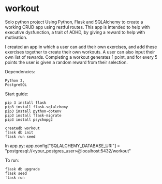 # workout
Solo python project
Using Python, Flask and SQLAlchemy to create a working CRUD app using restful routes. This app is intended to help with executive dysfunction, a trait of ADHD, by giving a reward to help with motivation.

I created an app in which a user can add their own exercises, and add these exercises together to create their own workouts. 
A user can also input their own list of rewards. Completing a workout generates 1 point, and for every 5 points the user is given a random reward from their selection.

Dependencies:
```
Python 3,
PostgreSQL
```

Start guide:
```
pip 3 install flask
pip3 install flask-sqlalchemy
pip3 install python-dotenv
pip3 install flask-migrate
pip3 install psychopg2

createdb workout
flask db init
flask run seed
```

In app.py:
app.config["SQLALCHEMY_DATABASE_URI"] = "postgresql://<your_postgres_user>@localhost:5432/workout"


To run:
```
flask db upgrade
flask seed
flask run 
```

